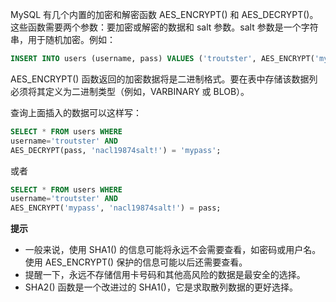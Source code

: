 MySQL 有几个内置的加密和解密函数 AES_ENCRYPT() 和 AES_DECRYPT()。这些函数需要两个参数：要加密或解密的数据和 salt 参数。salt 参数是一个字符串，用于随机加密。例如：

```sql
INSERT INTO users (username, pass) VALUES ('troutster', AES_ENCRYPT('mypass', 'nacl19874salt!'));
```

AES_ENCRYPT() 函数返回的加密数据将是二进制格式。要在表中存储该数据列必须将其定义为二进制类型（例如，VARBINARY 或 BLOB）。

查询上面插入的数据可以这样写：

```sql
SELECT * FROM users WHERE
username='troutster' AND
AES_DECRYPT(pass, 'nacl19874salt!') = 'mypass';
```

或者

```sql
SELECT * FROM users WHERE
username='troutster' AND
AES_ENCRYPT('mypass', 'nacl19874salt!') = pass;
```

**提示**

+ 一般来说，使用 SHA1() 的信息可能将永远不会需要查看，如密码或用户名。使用 AES_ENCRYPT() 保护的信息可能以后还需要查看。
+ 提醒一下，永远不存储信用卡号码和其他高风险的数据是最安全的选择。
+ SHA2() 函数是一个改进过的 SHA1()，它是求取散列数据的更好选择。